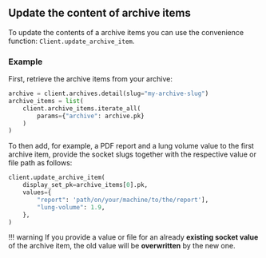 

## Update the **content** of archive items

To update the contents of a archive items you can use the convenience function: `Client.update_archive_item`.

### Example

First, retrieve the archive items from your archive:

```python
archive = client.archives.detail(slug="my-archive-slug")
archive_items = list(
    client.archive_items.iterate_all(
        params={"archive": archive.pk}
    )
)
```

To then add, for example, a PDF report and a lung volume
value to the first archive item, provide the socket slugs together
with the respective value or file path as follows:

```python
client.update_archive_item(
    display_set_pk=archive_items[0].pk,
    values={
        "report": 'path/on/your/machine/to/the/report'],
        "lung-volume": 1.9,
    },
)
```

!!! warning
    If you provide a value or file for an already **existing socket value** of the archive item, the old value will be **overwritten** by the new one.
